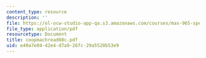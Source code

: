 ```yaml
---
content_type: resource
description: ''
file: https://ol-ocw-studio-app-qa.s3.amazonaws.com/courses/mas-965-special-topics-in-media-technology-cooperative-machines-fall-2003/e40a7e0442e4d7a926fc29a5520b53e9_coopmachread08c.pdf
file_type: application/pdf
resourcetype: Document
title: coopmachread08c.pdf
uid: e40a7e04-42e4-d7a9-26fc-29a5520b53e9
---
```

